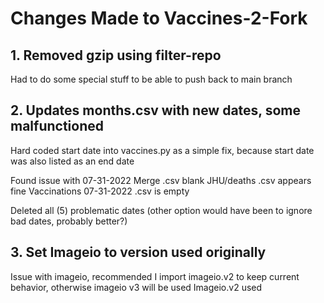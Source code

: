 # Changes Made to Vaccines-2-Fork
## 1. Removed gzip using filter-repo
Had to do some special stuff to be able to push back to main branch

## 2. Updates months.csv with new dates, some malfunctioned
Hard coded start date into vaccines.py as a simple fix, because start date was also listed as an end date

Found issue with 07-31-2022
	Merge .csv blank
	JHU/deaths .csv appears fine
	Vaccinations 07-31-2022 .csv is empty

Deleted all (5) problematic dates (other option would have been to ignore bad dates, probably better?)

## 3. Set Imageio to version used originally
Issue with imageio, recommended I import imageio.v2 to keep current behavior, otherwise imageio v3 will be used
Imageio.v2 used